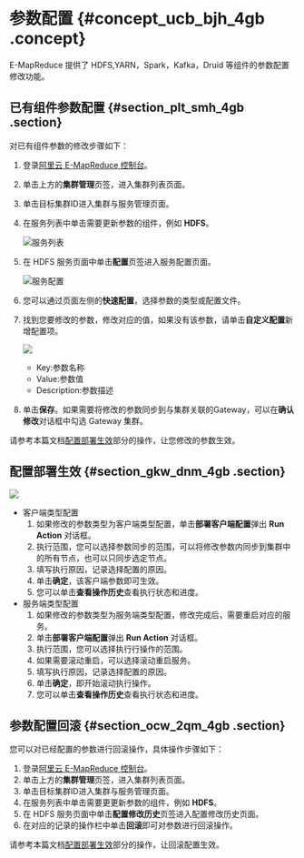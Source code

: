 # 参数配置 {#concept_ucb_bjh_4gb .concept}

E-MapReduce 提供了 HDFS,YARN，Spark，Kafka，Druid 等组件的参数配置修改功能。

## 已有组件参数配置 {#section_plt_smh_4gb .section}

对已有组件参数的修改步骤如下：

1.  登录[阿里云 E-MapReduce 控制台](https://emr.console.aliyun.com/)。
2.  单击上方的**集群管理**页签，进入集群列表页面。
3.  单击目标集群ID进入集群与服务管理页面。
4.  在服务列表中单击需要更新参数的组件，例如 **HDFS**。

    ![服务列表](http://static-aliyun-doc.oss-cn-hangzhou.aliyuncs.com/assets/img/119950/154838558338139_zh-CN.png)

5.  在 HDFS 服务页面中单击**配置**页签进入服务配置页面。

    ![服务配置](http://static-aliyun-doc.oss-cn-hangzhou.aliyuncs.com/assets/img/119950/154838558338140_zh-CN.png)

6.  您可以通过页面左侧的**快速配置**，选择参数的类型或配置文件。
7.  找到您要修改的参数，修改对应的值，如果没有该参数，请单击**自定义配置**新增配置项。

    ![](http://static-aliyun-doc.oss-cn-hangzhou.aliyuncs.com/assets/img/119950/154838558338141_zh-CN.png)

    -   Key:参数名称
    -   Value:参数值
    -   Description:参数描述
8.  单击**保存**。如果需要将修改的参数同步到与集群关联的Gateway，可以在**确认修改**对话框中勾选 Gateway 集群。

请参考本篇文档[配置部署生效](#section_gkw_dnm_4gb)部分的操作，让您修改的参数生效。

## 配置部署生效 {#section_gkw_dnm_4gb .section}

![](http://static-aliyun-doc.oss-cn-hangzhou.aliyuncs.com/assets/img/119950/154838558338143_zh-CN.png)

-   客户端类型配置
    1.  如果修改的参数类型为客户端类型配置，单击**部署客户端配置**弹出 **Run Action** 对话框。
    2.  执行范围，您可以选择参数同步的范围，可以将修改参数内同步到集群中的所有节点，也可以只同步选定节点。
    3.  填写执行原因，记录选择配置的原因。
    4.  单击**确定**，该客户端参数即可生效。
    5.  您可以单击**查看操作历史**查看执行状态和进度。
-   服务端类型配置
    1.  如果修改的参数类型为服务端类型配置，修改完成后，需要重启对应的服务。
    2.  单击**部署客户端配置**弹出 **Run Action** 对话框。
    3.  执行范围，您可以选择执行行操作的范围。
    4.  如果需要滚动重启，可以选择滚动重启服务。
    5.  填写执行原因，记录选择配置的原因。
    6.  单击**确定**，即开始滚动执行操作。
    7.  您可以单击**查看操作历史**查看执行状态和进度。

## 参数配置回滚 {#section_ocw_2qm_4gb .section}

您可以对已经配置的参数进行回滚操作，具体操作步骤如下：

1.  登录[阿里云 E-MapReduce 控制台](https://emr.console.aliyun.com/)。
2.  单击上方的**集群管理**页签，进入集群列表页面。
3.  单击目标集群ID进入集群与服务管理页面。
4.  在服务列表中单击需要更更新参数的组件，例如 **HDFS**。
5.  在 HDFS 服务页面中单击**配置修改历史**页签进入配置修改历史页面。
6.  在对应的记录的操作栏中单击**回滚**即可对参数进行回滚操作。

请参考本篇文档[配置部署生效](#section_gkw_dnm_4gb)部分的操作，让回滚配置生效。

